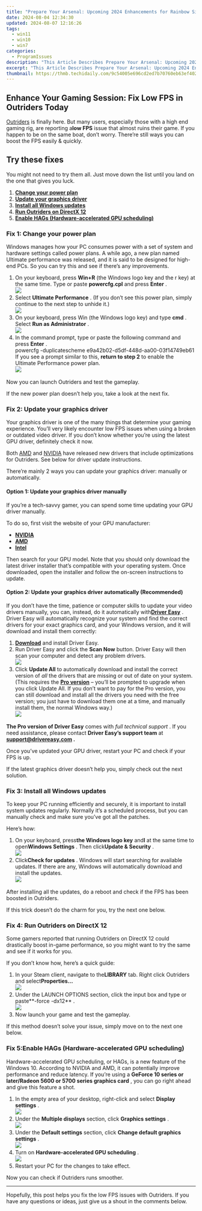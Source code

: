 ```yaml
---
title: "Prepare Your Arsenal: Upcoming 2024 Enhancements for Rainbow Six Siege"
date: 2024-08-04 12:34:30
updated: 2024-08-07 12:16:26
tags:
  - win11
  - win10
  - win7
categories:
  - ProgramIssues
description: "This Article Describes Prepare Your Arsenal: Upcoming 2024 Enhancements for Rainbow Six Siege"
excerpt: "This Article Describes Prepare Your Arsenal: Upcoming 2024 Enhancements for Rainbow Six Siege"
thumbnail: https://thmb.techidaily.com/9c54005e696cd2ed7b70760eb63ef402583a5567abcd354a24f074d4d0059be5.jpg
---
```


## Enhance Your Gaming Session: Fix Low FPS in Outriders Today

[Outriders](https://www.epicgames.com/store/en-US/p/outriders?epic%5Fcreator%5Fid=28725b529b5346a38a080b6a920aa97a&epic%5Fgame%5Fid=c6e54ebd92da4ee8819c1c0956cebdc4) is finally here. But many users, especially those with a high end gaming rig, are reporting a**low FPS** issue that almost ruins their game. If you happen to be on the same boat, don’t worry. There’re still ways you can boost the FPS easily & quickly.

## Try these fixes

 You might not need to try them all. Just move down the list until you land on the one that gives you luck.

1. [**Change your power plan**](https://tools.techidaily.com/drivereasy/download/)
2. [**Update your graphics driver**](https://tools.techidaily.com/drivereasy/download/)
3. [**Install all Windows updates**](https://tools.techidaily.com/drivereasy/download/)
4. [**Run Outriders on DirectX 12**](https://tools.techidaily.com/drivereasy/download/)
5. **[Enable HAGs (Hardware-accelerated GPU scheduling)](https://www.drivereasy.com/knowledge/solved-low-fps-issues-in-outriders/#fix5)**

### Fix 1: Change your power plan

 Windows manages how your PC consumes power with a set of system and hardware settings called power plans. A while ago, a new plan named Ultimate performance was released, and it is said to be designed for high-end PCs. So you can try this and see if there’s any improvements.

1. On your keyboard, press **Win+R** (the Windows logo key and the r key) at the same time. Type or paste **powercfg.cpl**  and press **Enter** .  
![](https://images.drivereasy.com/wp-content/uploads/2020/09/cmd-run-power-option.jpg)
2. Select **Ultimate Performance** . (If you don’t see this power plan, simply continue to the next step to unhide it.)  
![](https://images.drivereasy.com/wp-content/uploads/2020/08/change-power-plan-ultimate-performance.jpg)
3. On your keyboard, press Win (the Windows logo key) and type **cmd** . Select **Run as Administrator** .  
![](https://images.drivereasy.com/wp-content/uploads/2020/08/run-cmd-as-administrator.jpg)
4. In the command prompt, type or paste the following command and press **Enter** .  
powercfg -duplicatescheme e9a42b02-d5df-448d-aa00-03f14749eb61  
 If you see a prompt similar to this, **return to step 2** to enable the Ultimate Performance power plan.  
![](https://images.drivereasy.com/wp-content/uploads/2020/08/change-power-plan-cmd-unhide-ultimate-performance.jpg)

Now you can launch Outriders and test the gameplay.

 If the new power plan doesn’t help you, take a look at the next fix.

### Fix 2: Update your graphics driver

 Your graphics driver is one of the many things that determine your gaming experience. You’ll very likely encounter low FPS issues when using a broken or outdated video driver. If you don’t know whether you’re using the latest GPU driver, definitely check it now.

 Both [AMD](https://wccftech.com/amd-radeon-adrenalin-driver-21-3-2/) and [NVIDIA](https://tools.techidaily.com/drivereasy/download/) have released new drivers that include optimizations for Outriders. See below for driver update instructions.

 There’re mainly 2 ways you can update your graphics driver: manually or automatically.

#### Option 1: Update your graphics driver manually

 If you’re a tech-savvy gamer, you can spend some time updating your GPU driver manually.

To do so, first visit the website of your GPU manufacturer:

* **[NVIDIA](https://tools.techidaily.com/drivereasy/download/)**
* **[AMD](https://www.amd.com/en/support)**
* **[Intel](https://downloadcenter.intel.com/product/80939/Graphics)**

 Then search for your GPU model. Note that you should only download the latest driver installer that’s compatible with your operating system. Once downloaded, open the installer and follow the on-screen instructions to update.

#### Option 2: Update your graphics driver automatically (Recommended)

 If you don’t have the time, patience or computer skills to update your video drivers manually, you can, instead, do it automatically with[**Driver Easy**](https://tools.techidaily.com/drivereasy/download/) . Driver Easy will automatically recognize your system and find the correct drivers for your exact graphics card, and your Windows version, and it will download and install them correctly:

1. **[Download](https://tools.techidaily.com/drivereasy/download/)**  and install Driver Easy.
2. Run Driver Easy and click the **Scan Now** button. Driver Easy will then scan your computer and detect any problem drivers.  
![](https://images.drivereasy.com/wp-content/uploads/2020/08/Scan-now.jpg)
3. Click **Update All** to automatically download and install the correct version of _all_ the drivers that are missing or out of date on your system.(This requires the **[Pro version](https://tools.techidaily.com/drivereasy/download/)**  – you’ll be prompted to upgrade when you click Update All. If you don’t want to pay for the Pro version, you can still download and install all the drivers you need with the free version; you just have to download them one at a time, and manually install them, the normal Windows way.)  
![](https://images.drivereasy.com/wp-content/uploads/2020/09/de-update-all-rtx-3080.jpg)

**The Pro version of Driver Easy** comes with _full technical support_ . If you need assistance, please contact **Driver Easy’s support team** at **[support@drivereasy.com](https://tools.techidaily.com/drivereasy/download/) .**

 Once you’ve updated your GPU driver, restart your PC and check if your FPS is up.

 If the latest graphics driver doesn’t help you, simply check out the next solution.

### Fix 3: Install all Windows updates

 To keep your PC running efficiently and securely, it is important to install system updates regularly. Normally it’s a scheduled process, but you can manually check and make sure you’ve got all the patches.

Here’s how:

1. On your keyboard, press**the Windows logo key** and**I** at the same time to open**Windows Settings** . Then click**Update & Security** .  
![](https://images.drivereasy.com/wp-content/uploads/2019/08/update1.jpg)
2. Click**Check for updates** . Windows will start searching for available updates. If there are any, Windows will automatically download and install the updates.  
![](https://images.drivereasy.com/wp-content/uploads/2019/08/Check-for-updates.png)

 After installing all the updates, do a reboot and check if the FPS has been boosted in Outriders.

 If this trick doesn’t do the charm for you, try the next one below.

### Fix 4: Run Outriders on DirectX 12

 Some gamers reported that running Outriders on DirectX 12 could drastically boost in-game performance, so you might want to try the same and see if it works for you.

If you don’t know how, here’s a quick guide:

1. In your Steam client, navigate to the**LIBRARY** tab. Right click Outriders and select**Properties…**  
![](https://images.drivereasy.com/wp-content/uploads/2021/04/outriders-d12-1.jpg)
2. Under the LAUNCH OPTIONS section, click the input box and type or paste**\-force -dx12** .  
![](https://images.drivereasy.com/wp-content/uploads/2021/04/outriders-d12-2.jpg)
3. Now launch your game and test the gameplay.

 If this method doesn’t solve your issue, simply move on to the next one below.

### Fix 5:**Enable HAGs (Hardware-accelerated GPU scheduling)**

 Hardware-accelerated GPU scheduling, or HAGs, is a new feature of the Windows 10\. According to NVIDIA and AMD, it can potentially improve performance and reduce latency. If you’re using a   **GeForce 10 series or later/Radeon 5600 or 5700 series graphics card** , you can go right ahead and give this feature a shot.

1. In the empty area of your desktop, right-click and select **Display settings** .  
![](https://images.drivereasy.com/wp-content/uploads/2020/10/hags-1.jpg)
2. Under the **Multiple displays** section, click **Graphics settings** .  
![](https://images.drivereasy.com/wp-content/uploads/2020/10/hags-02.jpg)
3. Under the **Default settings** section, click **Change default graphics settings** .  
![](https://images.drivereasy.com/wp-content/uploads/2020/10/hags-3.jpg)
4. Turn on **Hardware-accelerated GPU scheduling** .  
![](https://images.drivereasy.com/wp-content/uploads/2020/10/hags-4.jpg)
5. Restart your PC for the changes to take effect.

Now you can check if Outriders runs smoother.

---

 Hopefully, this post helps you fix the low FPS issues with Outriders. If you have any questions or ideas, just give us a shout in the comments below.

<ins class="adsbygoogle"
     style="display:block"
     data-ad-format="autorelaxed"
     data-ad-client="ca-pub-7571918770474297"
     data-ad-slot="1223367746"></ins>



<ins class="adsbygoogle"
     style="display:block"
     data-ad-client="ca-pub-7571918770474297"
     data-ad-slot="8358498916"
     data-ad-format="auto"
     data-full-width-responsive="true"></ins>
